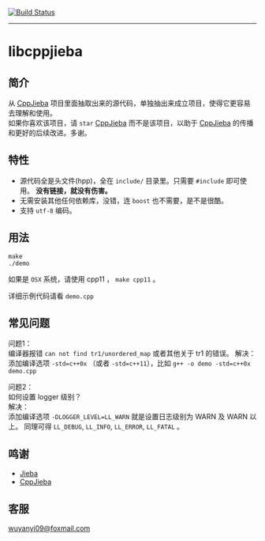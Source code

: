 [![Build Status](https://travis-ci.org/aszxqw/libcppjieba.png?branch=master)](https://travis-ci.org/aszxqw/libcppjieba)
- - -

# libcppjieba

## 简介

从 [CppJieba] 项目里面抽取出来的源代码，单独抽出来成立项目，使得它更容易去理解和使用。  
如果你喜欢该项目，请 `star` [CppJieba] 而不是该项目，以助于 [CppJieba] 的传播和更好的后续改进。多谢。  

## 特性

+ 源代码全是头文件(hpp)，全在 `include/` 目录里。只需要 `#include` 即可使用。 **没有链接，就没有伤害。**
+ 无需安装其他任何依赖库，没错，连 `boost` 也不需要，是不是很酷。
+ 支持 `utf-8` 编码。

## 用法

```
make 
./demo
```

如果是 `OSX` 系统，请使用 cpp11 ， `make cpp11` 。

详细示例代码请看 `demo.cpp`

## 常见问题

问题1：   
编译器报错 `can not find tr1/unordered_map` 或者其他关于 tr1 的错误。
解决：    
添加编译选项 `-std=c++0x` （或者 `-std=c++11`），比如 `g++ -o demo -std=c++0x demo.cpp`  

问题2：   
如何设置 logger 级别？  
解决：    
添加编译选项 `-DLOGGER_LEVEL=LL_WARN`  就是设置日志级别为 WARN 及 WARN 以上。
同理可得 `LL_DEBUG`, `LL_INFO`, `LL_ERROR`, `LL_FATAL` 。

## 鸣谢

+ [Jieba]
+ [CppJieba]

## 客服

wuyanyi09@foxmail.com

[CppJieba]:https://github.com/aszxqw/cppjieba
[Jieba]:https://github.com/fxsjy/jieba
